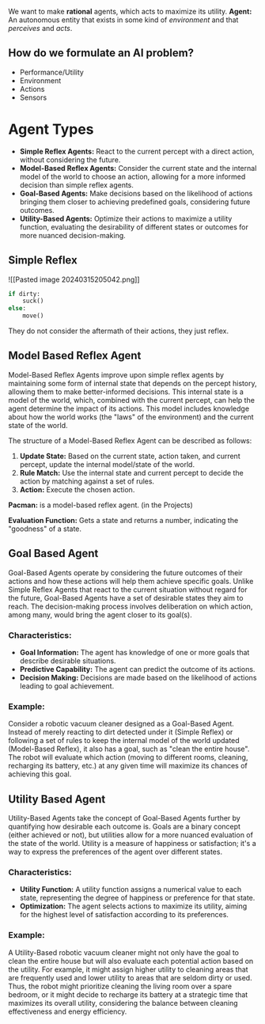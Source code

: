We want to make **rational** agents, which acts to maximize its utility.
**Agent:** An autonomous entity that exists in some kind of *environment* and that *perceives* and *acts*.
## How do we formulate an AI problem?
- Performance/Utility
- Environment
- Actions
- Sensors


# Agent Types
- **Simple Reflex Agents:** React to the current percept with a direct action, without considering the future.
- **Model-Based Reflex Agents:** Consider the current state and the internal model of the world to choose an action, allowing for a more informed decision than simple reflex agents.
- **Goal-Based Agents:** Make decisions based on the likelihood of actions bringing them closer to achieving predefined goals, considering future outcomes.
- **Utility-Based Agents:** Optimize their actions to maximize a utility function, evaluating the desirability of different states or outcomes for more nuanced decision-making.

## Simple Reflex
![[Pasted image 20240315205042.png]]
```python
if dirty:
	suck()
else:
	move()
```

They do not consider the aftermath of their actions, they just reflex.

## Model Based Reflex Agent
Model-Based Reflex Agents improve upon simple reflex agents by maintaining some form of internal state that depends on the percept history, allowing them to make better-informed decisions. This internal state is a model of the world, which, combined with the current percept, can help the agent determine the impact of its actions. This model includes knowledge about how the world works (the "laws" of the environment) and the current state of the world.

The structure of a Model-Based Reflex Agent can be described as follows:

1. **Update State:** Based on the current state, action taken, and current percept, update the internal model/state of the world.
2. **Rule Match:** Use the internal state and current percept to decide the action by matching against a set of rules.
3. **Action:** Execute the chosen action.

**Pacman:** is a model-based reflex agent. (in the Projects)


**Evaluation Function:** Gets a state and returns a number, indicating the "goodness" of a state.

## Goal Based Agent

Goal-Based Agents operate by considering the future outcomes of their actions and how these actions will help them achieve specific goals. Unlike Simple Reflex Agents that react to the current situation without regard for the future, Goal-Based Agents have a set of desirable states they aim to reach. The decision-making process involves deliberation on which action, among many, would bring the agent closer to its goal(s).
### Characteristics:
- **Goal Information:** The agent has knowledge of one or more goals that describe desirable situations.
- **Predictive Capability:** The agent can predict the outcome of its actions.
- **Decision Making:** Decisions are made based on the likelihood of actions leading to goal achievement.
### Example:
Consider a robotic vacuum cleaner designed as a Goal-Based Agent. Instead of merely reacting to dirt detected under it (Simple Reflex) or following a set of rules to keep the internal model of the world updated (Model-Based Reflex), it also has a goal, such as "clean the entire house". The robot will evaluate which action (moving to different rooms, cleaning, recharging its battery, etc.) at any given time will maximize its chances of achieving this goal.

## Utility Based Agent
Utility-Based Agents take the concept of Goal-Based Agents further by quantifying how desirable each outcome is. Goals are a binary concept (either achieved or not), but utilities allow for a more nuanced evaluation of the state of the world. Utility is a measure of happiness or satisfaction; it's a way to express the preferences of the agent over different states.
### Characteristics:
- **Utility Function:** A utility function assigns a numerical value to each state, representing the degree of happiness or preference for that state.
- **Optimization:** The agent selects actions to maximize its utility, aiming for the highest level of satisfaction according to its preferences.
### Example:
A Utility-Based robotic vacuum cleaner might not only have the goal to clean the entire house but will also evaluate each potential action based on the utility. For example, it might assign higher utility to cleaning areas that are frequently used and lower utility to areas that are seldom dirty or used. Thus, the robot might prioritize cleaning the living room over a spare bedroom, or it might decide to recharge its battery at a strategic time that maximizes its overall utility, considering the balance between cleaning effectiveness and energy efficiency.